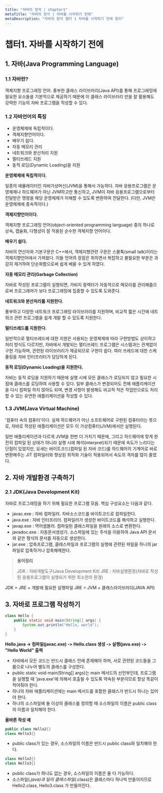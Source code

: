 ```yaml
---
title: "자바의 정석 | chapter1"
metaTitle: "자바의 정석 | 자바를 시작하기 전에"
metaDescription: "자바의 정석 챕터 1 자바를 시작하기 전에 정리"
---
```


# 챕터1. 자바를 시작하기 전에

## 1. 자바(Java Programming Language)

### 1.1 자바란?
객체지향 프로그래밍 언어. 풍부한 클래스 라이브러리(Java API)를 통해 프로그래밍에 필요한 요소들을 기본적으로 제공하기 때문에 이 클래스 라이브러리 만을 잘 활용해도 강력한 기능의 자바 프로그램을 작성할 수 있다.
### 1.2 자바언어의 특징
* 운영체제에 독립적이다.
* 객체지향언어이다.
* 배우기 쉽다.
* 자동 메모리 관리
* 네트워크와 분산처리 지원
* 멀티쓰레드 지원
* 동적 로딩(Dynamic Loading)을 지원

**운영체제에 독립적이다.**

일종의 애뮬레이터인 자바가상머신(JVM)을 통해서 가능하다. 자바 응용프로그램은 운영체제나 하드웨어가 아닌 JVM하고만 통신하고, JVM이 자바 응용프로그램으로부터 전달받은 명령을 해당 운영체제가 이해할 수 있도록 변환하여 전달한다. (다만, JVM은 운영체제에 종속적이다.)

**객체지향언어이다.**

객체지향 프로그래밍 언어(object-oriented programming language) 중의 하나로 상속, 캡슐화, 다형성이 잘 적용된 순수한 객체지향 언어이다.

**배우기 쉽다.**

자바의 연산자와 기본구문은 C++에서, 객체지향관련 구문은 스몰톡(small talk)이라는 객체지향언어에서 가져왔다. 이들 언어의 장점은 취하면서 복잡하고 불필요한 부분은 과감히 제거하여 단순화함으로써 쉽게 배울 수 있게 하였다.

**자동 메모리 관리(Garbage Collection)**

자바로 작성된 프로그램이 실행되면, 가비지 컬렉터가 자동적으로 메모리를 관리해줌으로써 프로그래머가 보다 프로그래밍에 집중할 수 있도록 도와준다.

**네트워크와 분산처리를 지원한다.**

풍부하고 다양한 네트워크 프로그래밍 라이브러리를 지원하며, 비교적 짧은 시간에 네트워크 관련 프로그램을 쉽게 개발 할 수 있도록 지원한다.

**멀티쓰레드를 지원한다.**

일반적으로 멀티쓰레드에 대한 지원은 사용되는 운영체제에 따라 구현방법도 상이하고 처리 방식도 다르지만, 자바에서 개발되는 멀티쓰레드 프로그램은 시스템과는 관계없이 구현 가능하며, 관련된 라이브러리가 제공되므로 구현이 쉽다. 여러 쓰레드에 대한 스케쥴링을 자바 인터프리터가 담당하게 된다.

**동적 로딩(Dynamic Loading)을 지원한다.**

자바는 동적 로딩을 지원하기 때문에 실행 시에 모든 클래스가 로딩되지 않고 필요한 시점에 클래스를 로딩하여 사용할 수 있다. 일부 클래스가 변경되어도 전체 애플리케이션을 다시 컴파일 하지 않아도 되며, 변경 사항이 발생해도 비교적 적은 작업만으로도 처리할 수 있는 유연한 애플리케이션을 작성할 수 있다.


### 1.3 JVM(Java Virtual Machine)
'컴퓨터 속의 컴퓨터'이다. 실제 하드웨어가 아닌 소프트웨어로 구현된 컴퓨터라는 뜻으로, 자바로 작성된 애플리케이션은 모두 이 가상컴퓨터(JVM)에서만 실행된다.

일반 애플리케이션과 다르게 JVM을 한번 더 거치기 때문에, 그리고 하드웨어에 맞게 완전히 컴파일 된 상태가 아니라 실행 시에 해석(interpret)되기 때문에 속도가 느리다는 단점이 있었지만, 요새는 바이트코드(컴파일 된 자바 코드)를 하드웨어의 기계어로 바로 변환해주는 JIT 컴파일러와 향상된 최적화 기술이 적용되어서 속도의 격차를 많이 줄였다.
## 2. 자바 개발환경 구축하기
### 2.1 JDK(Java Development Kit)

자바로 프로그래밍을 하기 위해 필요한 프로그램 모음. 핵심 구성요소는 다음과 같다.


* javac.exe : 자바 컴파일러. 자바소스코드를 바이트코드로 컴파일한다.
* java.exe : 자바 인터프리터. 컴파일러가 생성한 바이트코드를 해석하고 실행한다.
* javap.exe : 역어셈블러. 컴파일된 클래스파일을 원래의 소스로 변환한다.
* javadoc.exe : 자동문서생성기. 소스파일에 있는 주석을 이용하여 Java API 문서와 같은 형식의 문서를 자동으로 생성한다.
* jar.exe : 압축프로그램, 클래스파일과 프로그램의 실행에 관련된 파일을 하나의 jar파일로 압축하거나 압축해제한다.



>**용어정리**
>
>JDK : 자바개발도구(Java Development Kit)
>JRE : 자바실행환경(자바로 작성된 응용프로그램이 실행되기 위한 최소한의 환경)


JDK = JRE + 개발에 필요한 실행파일
JRE = JVM + 클래스라이브러리(JAVA API)

## 3. 자바로 프로그램 작성하기

```java
class Hello {
    public static void main(String[] args) {
        System.out.println("Hello, world");
    }
}
```

**Hello.java -> 컴파일(javac.exe) -> Hello.class 생성 -> 실행(java.exe) -> "Hello World" 출력**

* 자바에서 모든 코드는 반드시 클래스 안에 존재해야 하며, 서로 관련된 코드들을 그룹으로 나누어 별도의 클래스를 구성한다.
* public static void main(String[] args)는 main 메서드의 선언부인데, 프로그램을 실행할 때 'java.exe'에 의해서 호출될 수 있도록 약속된 부분이므로 항상 똑같이 적어줘야 한다.
* 하나의 자바 애플리케이션에는 main 메서드를 포함한 클래스가 반드시 하나는 있어야 한다.
* 하나의 소스파일에 둘 이상의 클래스를 정의할 때 소스파일의 이름은 public class의 이름과 일치해야 한다.



**올바른 작성 예**
```java
public class Hello2{}
class Hello3{}
```
* public class가 있는 경우, 소스파일의 이름은 반드시 public class와 일치해야 한다.

```java
class Hello2{}
class Hello3{}
```

* public class가 하나도 없는 경우, 소스파일의 이름은 둘 다 가능하다.
* 소스파일(*.java)과 달리 클래스파일(*.class)은 클래스마다 하나씩 만들어지므로 Hello2.class, Hello3.class 가 만들어진다.





